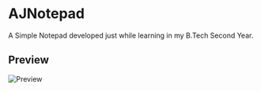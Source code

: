 <h1>AJNotepad</h1>

<p>A Simple Notepad developed just while learning in my B.Tech Second Year.</p>

<h2>Preview</h2>
<img src="https://preview.ibb.co/fOxq7e/Screen_Shot_2018_08_24_at_8_58_51_AM.png" alt="Preview">
